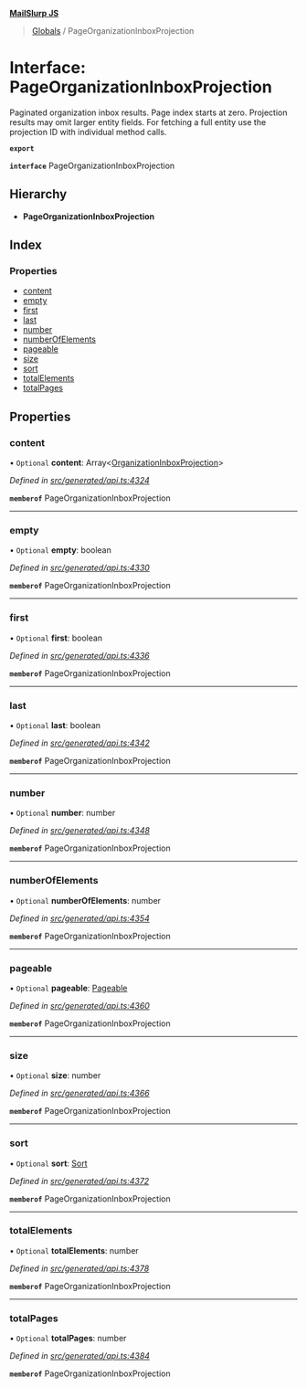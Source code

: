 **[MailSlurp JS](../README.md)**

> [Globals](../README.md) / PageOrganizationInboxProjection

# Interface: PageOrganizationInboxProjection

Paginated organization inbox results. Page index starts at zero. Projection results may omit larger entity fields. For fetching a full entity use the projection ID with individual method calls.

**`export`** 

**`interface`** PageOrganizationInboxProjection

## Hierarchy

* **PageOrganizationInboxProjection**

## Index

### Properties

* [content](pageorganizationinboxprojection.md#content)
* [empty](pageorganizationinboxprojection.md#empty)
* [first](pageorganizationinboxprojection.md#first)
* [last](pageorganizationinboxprojection.md#last)
* [number](pageorganizationinboxprojection.md#number)
* [numberOfElements](pageorganizationinboxprojection.md#numberofelements)
* [pageable](pageorganizationinboxprojection.md#pageable)
* [size](pageorganizationinboxprojection.md#size)
* [sort](pageorganizationinboxprojection.md#sort)
* [totalElements](pageorganizationinboxprojection.md#totalelements)
* [totalPages](pageorganizationinboxprojection.md#totalpages)

## Properties

### content

• `Optional` **content**: Array\<[OrganizationInboxProjection](../modules/organizationinboxprojection.md)>

*Defined in [src/generated/api.ts:4324](https://github.com/mailslurp/mailslurp-client/blob/cce5bf2/src/generated/api.ts#L4324)*

**`memberof`** PageOrganizationInboxProjection

___

### empty

• `Optional` **empty**: boolean

*Defined in [src/generated/api.ts:4330](https://github.com/mailslurp/mailslurp-client/blob/cce5bf2/src/generated/api.ts#L4330)*

**`memberof`** PageOrganizationInboxProjection

___

### first

• `Optional` **first**: boolean

*Defined in [src/generated/api.ts:4336](https://github.com/mailslurp/mailslurp-client/blob/cce5bf2/src/generated/api.ts#L4336)*

**`memberof`** PageOrganizationInboxProjection

___

### last

• `Optional` **last**: boolean

*Defined in [src/generated/api.ts:4342](https://github.com/mailslurp/mailslurp-client/blob/cce5bf2/src/generated/api.ts#L4342)*

**`memberof`** PageOrganizationInboxProjection

___

### number

• `Optional` **number**: number

*Defined in [src/generated/api.ts:4348](https://github.com/mailslurp/mailslurp-client/blob/cce5bf2/src/generated/api.ts#L4348)*

**`memberof`** PageOrganizationInboxProjection

___

### numberOfElements

• `Optional` **numberOfElements**: number

*Defined in [src/generated/api.ts:4354](https://github.com/mailslurp/mailslurp-client/blob/cce5bf2/src/generated/api.ts#L4354)*

**`memberof`** PageOrganizationInboxProjection

___

### pageable

• `Optional` **pageable**: [Pageable](pageable.md)

*Defined in [src/generated/api.ts:4360](https://github.com/mailslurp/mailslurp-client/blob/cce5bf2/src/generated/api.ts#L4360)*

**`memberof`** PageOrganizationInboxProjection

___

### size

• `Optional` **size**: number

*Defined in [src/generated/api.ts:4366](https://github.com/mailslurp/mailslurp-client/blob/cce5bf2/src/generated/api.ts#L4366)*

**`memberof`** PageOrganizationInboxProjection

___

### sort

• `Optional` **sort**: [Sort](sort.md)

*Defined in [src/generated/api.ts:4372](https://github.com/mailslurp/mailslurp-client/blob/cce5bf2/src/generated/api.ts#L4372)*

**`memberof`** PageOrganizationInboxProjection

___

### totalElements

• `Optional` **totalElements**: number

*Defined in [src/generated/api.ts:4378](https://github.com/mailslurp/mailslurp-client/blob/cce5bf2/src/generated/api.ts#L4378)*

**`memberof`** PageOrganizationInboxProjection

___

### totalPages

• `Optional` **totalPages**: number

*Defined in [src/generated/api.ts:4384](https://github.com/mailslurp/mailslurp-client/blob/cce5bf2/src/generated/api.ts#L4384)*

**`memberof`** PageOrganizationInboxProjection
